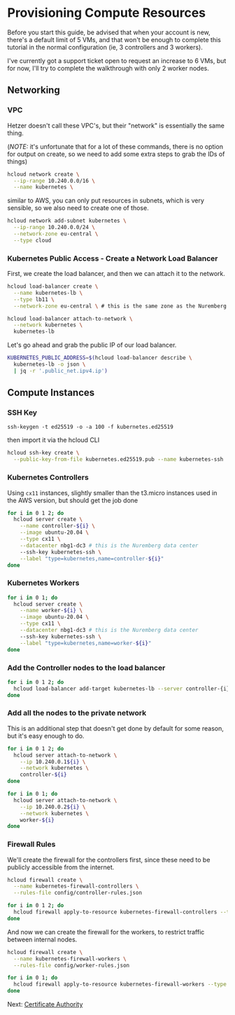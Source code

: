 # Provisioning Compute Resources

Before you start this guide, be advised that when your account is new, there's a default limit of 5 VMs, and that won't be enough to complete this tutorial in the normal configuration (ie, 3 controllers and 3 workers).

I've currently got a support ticket open to request an increase to 6 VMs, but for now, I'll try to complete the walkthrough with only 2 worker nodes.

## Networking

### VPC

Hetzer doesn't call these VPC's, but their "network" is essentially the same thing.

(*NOTE:* it's unfortunate that for a lot of these commands, there is no option for output on create, so we need to add some extra steps to grab the IDs of things)

```sh
hcloud network create \
  --ip-range 10.240.0.0/16 \
  --name kubernetes \
```

similar to AWS, you can only put resources in subnets, which is very sensible, so we also need to create one of those.

```sh
hcloud network add-subnet kubernetes \
  --ip-range 10.240.0.0/24 \
  --network-zone eu-central \
  --type cloud
```

### Kubernetes Public Access - Create a Network Load Balancer

First, we create the load balancer, and then we can attach it to the network.

```sh
hcloud load-balancer create \
  --name kubernetes-lb \
  --type lb11 \
  --network-zone eu-central \ # this is the same zone as the Nuremberg data center, which is the same as where we created the network

hcloud load-balancer attach-to-network \
  --network kubernetes \
  kubernetes-lb
```

Let's go ahead and grab the public IP of our load balancer.

```sh
KUBERNETES_PUBLIC_ADDRESS=$(hcloud load-balancer describe \
  kubernetes-lb -o json \
  | jq -r '.public_net.ipv4.ip')
```

## Compute Instances

### SSH Key

```
ssh-keygen -t ed25519 -o -a 100 -f kubernetes.ed25519
```

then import it via the hcloud CLI

```sh
hcloud ssh-key create \
  --public-key-from-file kubernetes.ed25519.pub --name kubernetes-ssh
```

### Kubernetes Controllers

Using `cx11` instances, slightly smaller than the t3.micro instances used in the AWS version, but should get the job done

```sh
for i in 0 1 2; do
  hcloud server create \
    --name controller-${i} \
    --image ubuntu-20.04 \
    --type cx11 \
    --datacenter nbg1-dc3 # this is the Nuremberg data center
    --ssh-key kubernetes-ssh \
    --label "type=kubernetes,name=controller-${i}"
done
```

### Kubernetes Workers

```sh
for i in 0 1; do
  hcloud server create \
    --name worker-${i} \
    --image ubuntu-20.04 \
    --type cx11 \
    --datacenter nbg1-dc3 # this is the Nuremberg data center
    --ssh-key kubernetes-ssh \
    --label "type=kubernetes,name=worker-${i}"
done
```

### Add the Controller nodes to the load balancer

```sh
for i in 0 1 2; do
  hcloud load-balancer add-target kubernetes-lb --server controller-{i}
done
```

### Add all the nodes to the private network

This is an additional step that doesn't get done by default for some reason, but it's easy enough to do.

```sh
for i in 0 1 2; do
  hcloud server attach-to-network \
    --ip 10.240.0.1${i} \
    --network kubernetes \
    controller-${i}
done

for i in 0 1; do
  hcloud server attach-to-network \
    --ip 10.240.0.2${i} \
    --network kubernetes \
    worker-${i}
done
```

### Firewall Rules

We'll create the firewall for the controllers first, since these need to be publicly accessible from the internet.

```sh
hcloud firewall create \
  --name kubernetes-firewall-controllers \
  --rules-file config/controller-rules.json

for i in 0 1 2; do
  hcloud firewall apply-to-resource kubernetes-firewall-controllers --type server --server controller-${i}
done
```

And now we can create the firewall for the workers, to restrict traffic between internal nodes.

```sh
hcloud firewall create \
  --name kubernetes-firewall-workers \
  --rules-file config/worker-rules.json

for i in 0 1; do
  hcloud firewall apply-to-resource kubernetes-firewall-workers --type server --server worker-${i}
done
```

Next: [Certificate Authority](04-certificate-authority.md)
